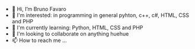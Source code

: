 - 👋 Hi, I’m Bruno Favaro
- 👀 I'm interested: in programming in general pyhton, c++, c#, HTML, CSS and PHP
- 🌱 I'm currently learning: Python, HTML, CSS and PHP
- 💞️ I'm looking to collaborate on anything huehue
- 📫 How to reach me ...

<!---
BFavarooo/BFavarooo is a ✨ special ✨ repository because its `README.md` (this file) appears on your GitHub profile.
You can click the Preview link to take a look at your changes.
--->
